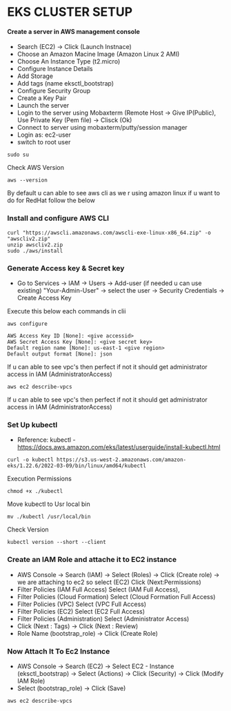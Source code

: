 # EKS CLUSTER SETUP 

#### Create a server in AWS management console
- Search (EC2) -> Click (Launch Instnace)
- Choose an Amazon Macine Image (Amazon Linux 2 AMI)
- Choose An Instance Type (t2.micro)
- Configure Instance Details
- Add Storage
- Add tags (name eksctl_bootstrap)
- Configure Security Group
- Create a Key Pair 
- Launch the server 
- Login to the server using Mobaxterm (Remote Host -> Give IP(Public), Use Private Key (Pem file) -> Clisck (Ok)
- Connect to server using mobaxterm/putty/session manager
- Login as: ec2-user
- switch to root user
```
sudo su 
```
Check AWS Version 
```
aws --version 
```
By default u can able to see aws cli as we r using amazon linux if u want to do for RedHat follow the below 

### Install and configure AWS CLI

```
curl "https://awscli.amazonaws.com/awscli-exe-linux-x86_64.zip" -o "awscliv2.zip"
unzip awscliv2.zip 
sudo ./aws/install
```

### Generate Access key & Secret key 
- Go to Services -> IAM -> Users -> Add-user (if needed u can use existing) "Your-Admin-User" -> select the user -> Security Credentials -> Create Access Key

Execute this below each commands in clii 
```
aws configure
```
```
AWS Access Key ID [None]: <give accessid> 
AWS Secret Access Key [None]: <give secret key>
Default region name [None]: us-east-1 <give region> 
Default output format [None]: json
```
If u can able to see vpc's then perfect if not it should get administrator access in IAM (AdministratorAccess)
```
aws ec2 describe-vpcs
```
If u can able to see vpc's then perfect if not it should get administrator access in IAM (AdministratorAccess)

### Set Up kubectl

- Reference: kubectl - https://docs.aws.amazon.com/eks/latest/userguide/install-kubectl.html
```
curl -o kubectl https://s3.us-west-2.amazonaws.com/amazon-eks/1.22.6/2022-03-09/bin/linux/amd64/kubectl
```
Execution Permissions 
```
chmod +x ./kubectl
```
Move kubectl to Usr local bin 
```
mv ./kubectl /usr/local/bin
```
Check Version 
```
kubectl version --short --client
```
### Create an IAM Role and attache it to EC2 instance 

- AWS Console -> Search (IAM) -> Select (Roles) -> Click (Create role) -> we are attaching to ec2 so select (EC2) Click (Next:Permissions)
- Filter Policies (IAM Full Access) Select (IAM Full Access), 
- Filter Policies (Cloud Formation) Select (Cloud Formation Full Access) 
- Filter Policies (VPC) Select (VPC Full Access) 
- Filter Policies (EC2) Select (EC2 Full Access) 
- Filter Policies (Administration) Select (Administrator Access) 
- Click (Next : Tags) -> Click (Next : Review)
- Role Name (bootstrap_role) -> Click (Create Role)



### Now Attach It To Ec2 Instance

- AWS Console -> Search (EC2)  -> Select EC2 - Instance (eksctl_bootstrap) -> Select (Actions) -> Click (Security) -> Click (Modify IAM Role) 
- Select (bootstrap_role) -> Click (Save)

```
aws ec2 describe-vpcs 
```



